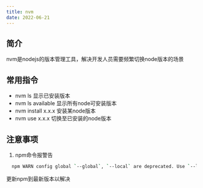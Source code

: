 ```yaml
---
title: nvm
date: 2022-06-21
---
```


## 简介
nvm是nodejs的版本管理工具，解决开发人员需要频繁切换node版本的场景

## 常用指令
- nvm ls  显示已安装版本
- nvm ls available 显示所有node可安装版本
- nvm install x.x.x 安装某node版本
- nvm use x.x.x 切换至已安装的node版本

## 注意事项
1. npm命令报警告

```bash
  npm WARN config global `--global`, `--local` are deprecated. Use `--location=global` instead.
```
更新npm到最新版本以解决